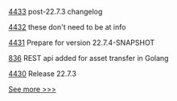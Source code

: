 
[4433](https://github.com/hyperledger/besu/pull/4433) post-22.7.3 changelog

[4432](https://github.com/hyperledger/besu/pull/4432) these don't need to be at info

[4431](https://github.com/hyperledger/besu/pull/4431) Prepare for version 22.7.4-SNAPSHOT

[836](https://github.com/hyperledger/fabric-samples/pull/836) REST api added for asset transfer in Golang

[4430](https://github.com/hyperledger/besu/pull/4430) Release 22.7.3


[See more >>>](https://start-here.hyperledger.org/pull-requests)
